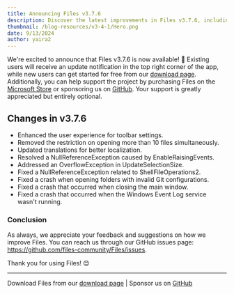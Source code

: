 ```yaml
---
title: Announcing Files v3.7.6
description: Discover the latest improvements in Files v3.7.6, including improved toolbar settings, the ability to open more than 10 files simultaneously, and several important fixes.
thumbnail: /blog-resources/v3-4-1/Hero.png
date: 9/13/2024
author: yaira2
---
```


We're excited to announce that Files v3.7.6 is now available! 🎉 Existing users will receive an update notification in the top right corner of the app, while new users can get started for free from our [download page](/download/). Additionally, you can help support the project by purchasing Files on the [Microsoft Store](ms-windows-store://pdp/?ProductId=9nghp3dx8hdx&cid=FilesWebsite) or sponsoring us on [GitHub](https://github.com/sponsors/yaira2). Your support is greatly appreciated but entirely optional.

## Changes in v3.7.6

- Enhanced the user experience for toolbar settings.
- Removed the restriction on opening more than 10 files simultaneously.
- Updated translations for better localization.
- Resolved a NullReferenceException caused by EnableRaisingEvents.
- Addressed an OverflowException in UpdateSelectionSize.
- Fixed a NullReferenceException related to ShellFileOperations2.
- Fixed a crash when opening folders with invalid Git configurations.
- Fixed a crash that occurred when closing the main window.
- Fixed a crash that occurred when the Windows Event Log service wasn't running.

### Conclusion

As always, we appreciate your feedback and suggestions on how we improve Files. You can reach us through our GitHub issues page: https://github.com/files-community/Files/issues.

Thank you for using Files! 😊

---

Download Files from our [download page](/download/) | Sponsor us on [GitHub](https://github.com/sponsors/yaira2)
